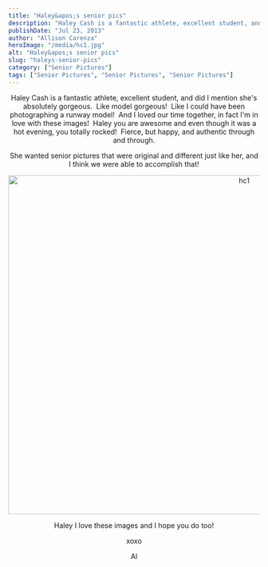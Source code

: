 ```yaml
---
title: "Haley&apos;s senior pics"
description: "Haley Cash is a fantastic athlete, excellent student, and did I mention she&apos;s absolutely gorgeous.  Like model gorgeous!  Like I "
publishDate: "Jul 23, 2013"
author: "Allison Carenza"
heroImage: "/media/hc1.jpg"
alt: "Haley&apos;s senior pics"
slug: "haleys-senior-pics"
category: ["Senior Pictures"]
tags: ["Senior Pictures", "Senior Pictures", "Senior Pictures"]
---
```


<p style="text-align: center;">
<p style="text-align: center;">Haley Cash is a fantastic athlete, excellent student, and did I mention she&apos;s absolutely gorgeous.  Like model gorgeous!  Like I could have been photographing a runway model!  And I loved our time together, in fact I&apos;m in love with these images!  Haley you are awesome and even though it was a hot evening, you totally rocked!  Fierce, but happy, and authentic through and through.</p>
<p style="text-align: center;">She wanted senior pictures that were original and different just like her, and I think we were able to accomplish that!</p>
<p style="text-align: center;"><img class="aligncenter size-full wp-image-4973" alt="hc1" src="/media/hc1.jpg" width="930" height="680"   /></p>
<p style="text-align: center;">Haley I love these images and I hope you do too!</p>
<p style="text-align: center;">xoxo</p>
<p style="text-align: center;">Al</p>
